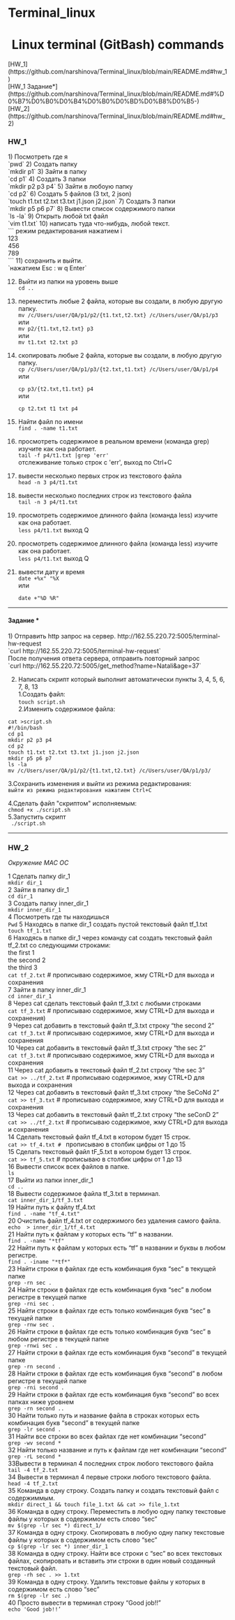 # Terminal_linux
<h1 align="center">Linux terminal (GitBash) commands</h1>
[HW_1](https://github.com/narshinova/Terminal_linux/blob/main/README.md#hw_1)<br>
[HW_1 Задание*](https://github.com/narshinova/Terminal_linux/blob/main/README.md#%D0%B7%D0%B0%D0%B4%D0%B0%D0%BD%D0%B8%D0%B5-)<br>
[HW_2](https://github.com/narshinova/Terminal_linux/blob/main/README.md#hw_2)<br>

<h3>HW_1</h3>
1) Посмотреть где я <br>
   `pwd`
2) Создать папку<br>
    `mkdir p1`
3) Зайти в папку<br>
    `cd p1`
4) Создать 3 папки<br>
    `mkdir p2 p3 p4`
5) Зайти в любоую папку<br>
    `cd p2`
6) Создать 5 файлов (3 txt, 2 json)<br>
    `touch t1.txt t2.txt t3.txt j1.json j2.json`
7) Создать 3 папки<br>
    `mkdir p5 p6 p7`
8) Вывести список содержимого папки<br>
    `ls -la`
9) Открыть любой txt файл<br>
    `vim t1.txt`
10) написать туда что-нибудь, любой текст.<br>
   ```
   режим редактирования нажатием i<br>
   123 <br>
   456<br>
   789<br>
 ```
11) сохранить и выйти.<br>
   `нажатием Esc : w q Enter`

12) Выйти из папки на уровень выше<br>
    `cd ..`
13) переместить любые 2 файла, которые вы создали, в любую другую папку.<br>
  `mv /c/Users/user/QA/p1/p2/{t1.txt,t2.txt} /c/Users/user/QA/p1/p3`<br>
или<br>
  `mv p2/{t1.txt,t2.txt} p3`<br>
или<br>
  `mv t1.txt t2.txt p3`<br>
14) скопировать любые 2 файла, которые вы создали, в любую другую папку.<br>
   `cp /c/Users/user/QA/p1/p3/{t2.txt,t1.txt} /c/Users/user/QA/p1/p4`<br>
или<br>

    `cp p3/{t2.txt,t1.txt} p4`<br>
или

    `cp t2.txt t1 txt p4`<br>
15) Найти файл по имени<br>
    `find . -name t1.txt`
16) просмотреть содержимое в реальном времени (команда grep) изучите как она работает.<br>
    `tail -f p4/t1.txt |grep 'err'`<br>
отслеживание только строк с 'err', выход по Ctrl+C
17) вывести несколько первых строк из текстового файла<br>
    `head -n 3 p4/t1.txt`
18) вывести несколько последних строк из текстового файла<br>
    `tail -n 3 p4/t1.txt`
19) просмотреть содержимое длинного файла (команда less) изучите как она работает.<br>
     `less p4/t1.txt`
выход Q
19) просмотреть содержимое длинного файла (команда less) изучите как она работает.<br>
    `less p4/t1.txt`
выход Q

20) вывести дату и время<br>
    `date +%x" "%X`<br>
или<br>

    `date +"%D %R"`<br>
<hr>
<h4>Задание *</h4>
1) Отправить http запрос на сервер. http://162.55.220.72:5005/terminal-hw-request<br>
    `curl http://162.55.220.72:5005/terminal-hw-request`<br>
После получения ответа сервера, отправить повторный запрос<br>
    `curl http://162.55.220.72:5005/get_method?name=Natali&age=37`<br>
   
2) Написать скрипт который выполнит автоматически пункты 3, 4, 5, 6, 7, 8, 13<br>
1.Создать файл:<br>
     `touch script.sh`<br>
2.Изменить содержимое файла:<br>
```
cat >script.sh 
#!/bin/bash 
cd p1 
mkdir p2 p3 p4 
cd p2 
touch t1.txt t2.txt t3.txt j1.json j2.json 
mkdir p5 p6 p7 
ls -la 
mv /c/Users/user/QA/p1/p2/{t1.txt,t2.txt} /c/Users/user/QA/p1/p3/
```
3.Сохранить изменения и выйти из режима редактирования:<br>
`выйти из режима редактирования нажатием Ctrl+C`<br>

4.Сделать файл "скриптом" исполняемым:<br>
    `chmod +x ./script.sh`<br>
5.Запустить скрипт<br>
   ` ./script.sh`
   <hr>

<h3>HW_2</h3>
<i>Окружение MAC OC</i><br>

1 Сделать папку dir_1<br>
`mkdir dir_1`<br>
2 Зайти в папку dir_1<br>
`cd dir_1`<br>
3 Создать папку inner_dir_1<br>
`mkdir inner_dir_1`<br>
4 Посмотреть где ты находишься<br>
`Pwd`
5 Находясь в папке dir_1 создать пустой текстовый файл tf_1.txt<br>
`touch tf_1.txt`<br>
6 Находясь в папке dir_1 через команду cat создать текстовый файл tf_2.txt со следующими строками:<br>
the first 1<br>
the second 2<br>
the third 3<br>
`cat tf_2.txt` #  прописываю содержимое, жму CTRL+D для выхода и сохранения<br>
7 Зайти в папку inner_dir_1<br>
`cd inner_dir_1`<br>
8 Через cat сделать текстовый файл tf_3.txt c любыми строками<br>
`cat tf_3.txt` #  прописываю содержимое, жму CTRL+D для выхода и сохранения)<br>
9 Через cat добавить в текстовый файл tf_3.txt строку “the second 2”<br>
`cat tf_3.txt` #  прописываю содержимое, жму CTRL+D для выхода и сохранения<br>
10 Через cat добавить в текстовый файл tf_3.txt строку “the sec 2”<br>
`cat tf_3.txt` #  прописываю содержимое, жму CTRL+D для выхода и сохранения<br>
11 Через cat добавить в текстовый файл tf_2.txt строку “the sec 3”<br>
c`at >> ../tf_2.txt` #  прописываю содержимое, жму CTRL+D для выхода и сохранения<br>
12 Через cat добавить в текстовый файл tf_3.txt строку “the SeCoNd 2”<br>
`cat >> tf_3.txt` # прописываю содержимое, жму CTRL+D для выхода и сохранения<br>
13 Через cat добавить в текстовый файл tf_2.txt строку “the seConD 2”<br>
`cat >> ../tf_2.txt` #  прописываю содержимое, жму CTRL+D для выхода и сохранения<br>
14 Сделать текстовый файл tf_4.txt в котором будет 15 строк.<br>
`cat >> tf_4.txt # ` прописываю в столбик цифры от 1 до 15<br>
15 Сделать текстовый файл tF_5.txt в котором будет 13 строк.<br>
`cat >> tf_5.txt` #  прописываю в столбик цифры от 1 до 13<br>
16 Вывести список всех файлов в папке.<br>
`ls`<br>
17 Выйти из папки inner_dir_1<br>
`cd ..`<br>
18 Вывести содержимое файла tf_3.txt в терминал.<br>
`cat inner_dir_1/tf_3.txt`<br>
19 Найти путь к файлу tf_4.txt<br>
`find . -name "tf_4.txt"`<br>
20 Очистить файл tf_4.txt от содержимого без удаления самого файла.<br>
`echo  > inner_dir_1/tf_4.txt`<br>
21 Найти путь к файлам у которых есть  “tf” в названии.<br>
`find . -name "*tf"`<br>
22 Найти путь к файлам у которых есть “tf” в названии и буквы в любом регистре.<br>
`find . -iname "*tf*"`<br>
23 Найти строки в файлах где есть комбинация букв “sec” в текущей папке<br>
`grep -rn sec .`<br>
24 Найти строки в файлах где есть комбинация букв “sec” в любом регистре в текущей папке<br>
`grep -rni sec .`<br>
25 Найти строки в файлах где есть только комбинация букв “sec” в текущей папке<br>
`grep -rnw sec .`<br>
26 Найти строки в файлах где есть только комбинация букв “sec” в любом регистре в текущей папке<br>
`grep -rnwi sec .`<br>
27 Найти строки в файлах где есть комбинация букв “second” в текущей папке<br>
`grep -rn second .`<br>
28 Найти строки в файлах где есть комбинация букв “second” в любом регистре в текущей папке<br>
`grep -rni second .`<br>
29 Найти строки в файлах где есть комбинация букв “second” во всех папках ниже уровнем<br>
`grep -rn second ..`<br>
30 Найти только путь и название файла в строках которых есть комбинация букв “second” в текущей папке<br>
`grep -lr second .`<br>
31 Найти все строки во всех файлах где нет комбинации “second”<br>
`grep -wv second *`<br>
32 Найти только название и путь к файлам где нет комбинации “second”<br>
`grep -rL second *`<br>
33Вывести в терминал 4 последних строк любого текстового файла<br>
`tail -4 tf_2.txt`<br>
34 Вывести в терминал 4 первые строки любого текстового файла.<br>
`head -4 tf_2.txt`<br>
35 Команда в одну строку. Создать папку и создать текстовый файл с содержиммым.<br>
`mkdir direct_1 && touch file_1.txt && cat >> file_1.txt`<br>
36 Команда в одну строку. Переместить в любую одну папку текстовые файлы у которых в содержимом есть слово “sec”<br>
`mv $(grep -lr sec *) direct_1/`<br>
37 Команда в одну строку. Скопировать в любую одну папку текстовые файлы у которых в содержимом есть слово “sec”<br>
`cp $(grep -lr sec *) inner_dir_1`<br>
38 Команда в одну строку. Найти все строки c “sec” во всех текстовых файлах, скопировать и вставить эти строки в один новый созданный текстовый файл.<br>
`grep -rh sec . >> 1.txt`<br>
39 Команда в одну строку. Удалить текстовые файлы у которых в содержимом есть слово “sec”<br>
`rm $(grep -lr sec .)`<br>
40 Просто вывести в терминал строку “Good job!!”<br>
`echo 'Good job!!’`
